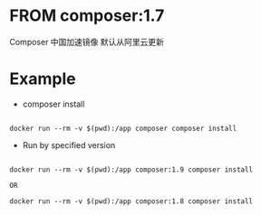 # FROM composer:1.7

Composer 中国加速镜像 默认从阿里云更新

# Example 

- composer install

```

docker run --rm -v $(pwd):/app composer composer install

```


- Run by specified version

```

docker run --rm -v $(pwd):/app composer:1.9 composer install

OR 

docker run --rm -v $(pwd):/app composer:1.8 composer install


```


